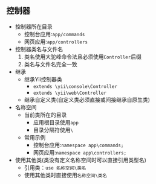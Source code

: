 ## 控制器
* 控制器所在目录
    * 控制台应用:`app/commands`
    * 网页应用:`app/controllers`
* 控制器类名与文件名
    1. 类名使用大驼峰命令法且必须使用`Controller`后缀
    1. 类名与文件名完全一致 
* 继承
    * 继承Yii控制器类
        * `extends \yii\console\Controller`
        * `extends \yii\web\Controller`
    * 继承自定义类(自定义类必须直接或间接继承自原生类) 
* 名称空间
    * 当前类所在的目录
        * 应用根目录使用`app`
        * 目录分隔符使用`\`
    * 常用示例
        * 控制台应用:`namespace app\commands;`
        * 网页应用:`namespace app\controllers;`
* 使用其他类(类没有定义名称空间时可以直接引用类型名)
    * 引用类：`use 名称空间\类名`
    * 使用其他类时直接使用`名称空间\类名`


